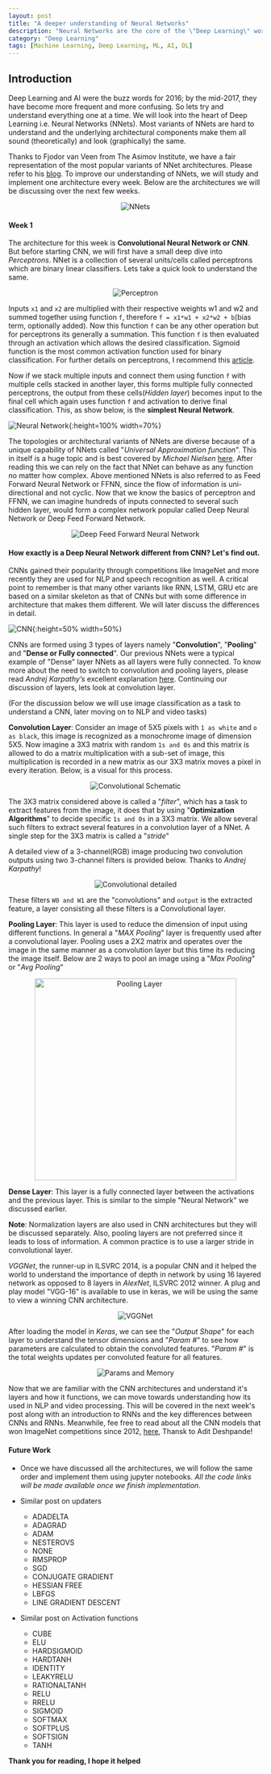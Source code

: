 ```yaml
---
layout: post
title: "A deeper understanding of Neural Networks"
description: "Neural Networks are the core of the \"Deep Learning\" world and beyond. Let's understand them one at a time. "
category: "Deep Learning"
tags: [Machine Learning, Deep Learning, ML, AI, DL]
---
```

## Introduction
Deep Learning and AI were the buzz words for 2016; by the mid-2017, they have become more frequent and more confusing. So lets try and understand everything one at a time. We will look into the heart of Deep Learning i.e. Neural Networks (NNets). Most variants of NNets are hard to understand and the underlying architectural components make them all sound (theoretically) and look (graphically) the same.

Thanks to Fjodor van Veen from The Asimov Institute, we have a fair representation of the most popular variants of NNet architectures. Please refer to his [blog][1]. To improve our understanding of NNets, we will study and implement one architecture every week. Below are the architectures we will be discussing over the next few weeks.

<center>
<img src="/assets/images/neuralnetworks.png" alt="NNets">
</center>

#### Week 1
The architecture for this week is **Convolutional Neural Network or CNN**. But before starting CNN, we will first have a small deep dive into _Perceptrons_. NNet is a collection of several units/cells called perceptrons which are binary linear classifiers. Lets take a quick look to understand the same.

<center>
<img src="/assets/images/perceptron.png" alt="Perceptron">
</center>

Inputs `x1` and `x2` are multiplied with their respective weights w1 and w2 and summed together using function `f`, therefore `f = x1*w1 + x2*w2 + b`(bias term, optionally added). Now this function `f` can be any other operation but for perceptrons its generally a summation. This function `f` is then evaluated through an activation which allows the desired classification. Sigmoid function is the most common activation function used for binary classification. For further details on perceptrons, I recommend this [article][2].

Now if we stack multiple inputs and connect them using function `f` with multiple cells stacked in another layer, this forms multiple fully connected perceptrons, the output from these cells(_Hidden layer_) becomes input to the final cell which again uses function `f` and activation to derive final classification. This, as show below, is the **simplest Neural Network**.

![Neural Network](/assets/images/neural_net.jpeg){:height=100% width=70%}

The topologies or architectural variants of NNets are diverse because of a unique capability of NNets called "_Universal Approximation function_". This in itself is a huge topic and is best covered by _Michael Nielsen_ [here][3]. After reading this we can rely on the fact that NNet can behave as any function no matter how complex. Above mentioned NNets is also referred to as Feed Forward Neural Network or FFNN, since the flow of information is uni-directional and not cyclic. Now that we know the basics of perceptron and FFNN, we can imagine hundreds of inputs connected to several such hidden layer, would form a complex network popular called Deep Neural Network or Deep Feed Forward Network.

<center>
<img src="/assets/images/dff.jpg" alt="Deep Feed Forward Neural Network">
</center>

#### How exactly is a Deep Neural Network different from CNN? Let's find out.

CNNs gained their popularity through competitions like ImageNet and more recently they are used for NLP and speech recognition as well. A critical point to remember is that many other variants like RNN, LSTM, GRU etc are based on a similar skeleton as that of CNNs but with some difference in architecture that makes them different. We will later discuss the differences in detail.

![CNN](/assets/images/cnn.png){:height=50% width=50%}

CNNs are formed using 3 types of layers namely "**Convolution**", "**Pooling**" and "**Dense or Fully connected**". Our previous NNets were a typical example of "Dense" layer NNets as all layers were fully connected. To know more about the need to switch to convolution and pooling layers, please read _Andrej Karpathy’s_ excellent explanation [here][4]. Continuing our discussion of layers, lets look at convolution layer.

(For the discussion below we will use image classification as a task to understand a CNN, later moving on to NLP and video tasks)

**Convolution Layer**: Consider an image of 5X5 pixels with `1 as white` and `o as black`, this image is recognized as a monochrome image of dimension 5X5. Now imagine a 3X3 matrix with random `1s and 0s` and this matrix is allowed to do a matrix multiplication with a sub-set of image, this multiplication is recorded in a new matrix as our 3X3 matrix moves a pixel in every iteration. Below, is a visual for this process.

<center>
<img src="/assets/images/Convolution_schematic.gif" alt="Convolutional Schematic">
</center>

The 3X3 matrix considered above is called a "_filter_", which has a task to extract features from the image, it does that by using "**Optimization Algorithms**" to decide specific `1s and 0s` in a 3X3 matrix. We allow several such filters to extract several features in a convolution layer of a NNet. A single step for the 3X3 matrix is called a "_stride_"

A detailed view of a 3-channel(RGB) image producing two convolution outputs using two 3-channel filters is provided below. Thanks to _Andrej Karpathy_!  


<center>
<img src="/assets/images/conv.png" alt="Convolutional detailed">
</center>


These filters `W0 and W1` are the "convolutions" and `output` is the extracted feature, a layer consisting all these filters is a Convolutional layer.

**Pooling Layer**: This layer is used to reduce the dimension of input using different functions. In general a "_MAX Pooling_" layer is frequently used after a convolutional layer. Pooling uses a 2X2 matrix and operates over the image in the same manner as a convolution layer but this time its reducing the image itself. Below are 2 ways to pool an image using a "_Max Pooling_" or "_Avg Pooling_"


<center>
<img src="/assets/images/pooling.JPG" alt="Pooling Layer" height ="400" width ="400">
</center>


**Dense Layer**: This layer is a fully connected layer between the activations and the previous layer. This is similar to the simple "Neural Network" we discussed earlier.

**Note**: Normalization layers are also used in CNN architectures but they will be discussed separately. Also, pooling layers are not preferred since it leads to loss of information. A common practice is to use a larger stride in convolutional layer.

_VGGNet_, the runner-up in ILSVRC 2014, is a popular CNN and it helped the world to understand the importance of depth in network by using 16 layered network as opposed to 8 layers in _AlexNet_, ILSVRC 2012 winner. A plug and play model "VGG-16" is available to use in keras, we will be using the same to view a winning CNN architecture.


<center>
<img src="/assets/images/vggnet.jpg" alt="VGGNet">
</center>

After loading the model in _Keras_, we can see the "_Output Shape_" for each layer to understand the tensor dimensions and "_Param #_" to see how parameters are calculated to obtain the convoluted features. "_Param #_" is the total weights updates per convoluted feature for all features.


<center>
<img src="/assets/images/memory.png" alt="Params and Memory">
</center>

Now that we are familiar with the CNN architectures and understand it's layers and how it functions, we can move towards understanding how its used in NLP and video processing. This will be covered in the next week's post along with an introduction to RNNs and the key differences between CNNs and RNNs. Meanwhile, fee free to read about all the CNN models that won ImageNet competitions since 2012, [here][5], Thansk to Adit Deshpande!

#### Future Work

* Once we have discussed all the architectures, we will follow the same order and implement them using jupyter notebooks. _All the code links will be made available once we finish implementation_.

* Similar post on updaters
  -  ADADELTA
  -  ADAGRAD
  -  ADAM
  -  NESTEROVS
  -  NONE
  -  RMSPROP
  -  SGD
  -  CONJUGATE GRADIENT
  -  HESSIAN FREE
  -  LBFGS
  -  LINE GRADIENT DESCENT

* Similar post on Activation functions
  -  CUBE
  -  ELU
  -  HARDSIGMOID
  -  HARDTANH
  -  IDENTITY
  -  LEAKYRELU
  -  RATIONALTANH
  -  RELU
  -  RRELU
  -  SIGMOID
  -  SOFTMAX
  -  SOFTPLUS
  -  SOFTSIGN
  -  TANH

**Thank you for reading, I hope it helped**

[1]:http://www.asimovinstitute.org/neural-network-zoo/
[2]:https://appliedgo.net/perceptron/
[3]:http://neuralnetworksanddeeplearning.com/chap4.html
[4]:https://cs231n.github.io/convolutional-networks/
[5]:https://adeshpande3.github.io/The-9-Deep-Learning-Papers-You-Need-To-Know-About.html
